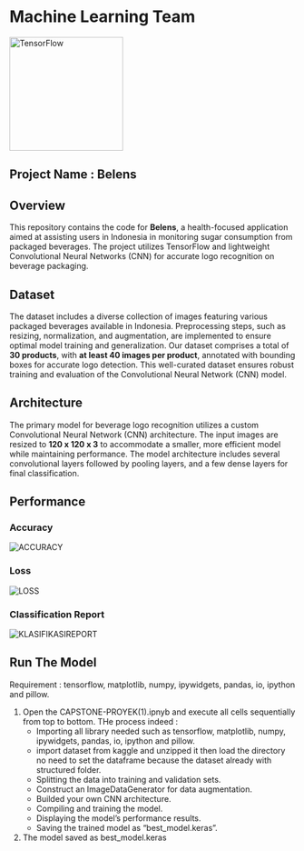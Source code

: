 # Machine Learning Team 
<img src="https://github.com/user-attachments/assets/670f65bd-9fea-4912-9a38-08267c202c3a" alt="TensorFlow" width="200"/>


## Project Name : Belens 

## Overview
This repository contains the code for **Belens**, a health-focused application aimed at assisting users in Indonesia in monitoring sugar consumption from packaged beverages. The project utilizes TensorFlow and lightweight Convolutional Neural Networks (CNN) for accurate logo recognition on beverage packaging.

## Dataset
The dataset includes a diverse collection of images featuring various packaged beverages available in Indonesia. Preprocessing steps, such as resizing, normalization, and augmentation, are implemented to ensure optimal model training and generalization.
Our dataset comprises a total of **30 products**, with **at least 40 images per product**, annotated with bounding boxes for accurate logo detection. This well-curated dataset ensures robust training and evaluation of the Convolutional Neural Network (CNN) model.

## Architecture
The primary model for beverage logo recognition utilizes a custom Convolutional Neural Network (CNN) architecture. The input images are resized to **120 x 120 x 3** to accommodate a smaller, more efficient model while maintaining performance. The model architecture includes several convolutional layers followed by pooling layers, and a few dense layers for final classification.

## Performance

### Accuracy
![ACCURACY](https://github.com/user-attachments/assets/33d486f1-2cc9-40f0-8b3b-d8d61014cef4)

### Loss
![LOSS](https://github.com/user-attachments/assets/ac0b9895-e17d-4b40-9c1f-d6cd146630d5)

### Classification Report
![KLASIFIKASIREPORT](https://github.com/user-attachments/assets/b3685d6d-3e05-4201-8567-e8f2b9f16d74)

## Run The Model

Requirement  : tensorflow, matplotlib, numpy, ipywidgets, pandas, io, ipython and pillow.

1. Open the CAPSTONE-PROYEK(1).ipnyb and execute all cells sequentially from top to bottom. THe process  indeed :
   - Importing all library needed such as tensorflow, matplotlib, numpy, ipywidgets, pandas, io, ipython and pillow.
   - import dataset from kaggle and unzipped it then load the directory no need to set the dataframe because the dataset already with structured folder.
   - Splitting the data into training and validation sets.
   - Construct an ImageDataGenerator for data augmentation.
   - Builded your own CNN architecture.
   - Compiling and training the model.
   - Displaying the model’s performance results.
   - Saving the trained model as “best_model.keras”.
2. The model saved as best_model.keras
   
